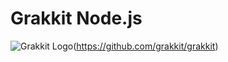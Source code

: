 # Grakkit Node.js
![Grakkit Logo](https://raw.githubusercontent.com/grakkit/grakkit/master/logo.png)(https://github.com/grakkit/grakkit)
